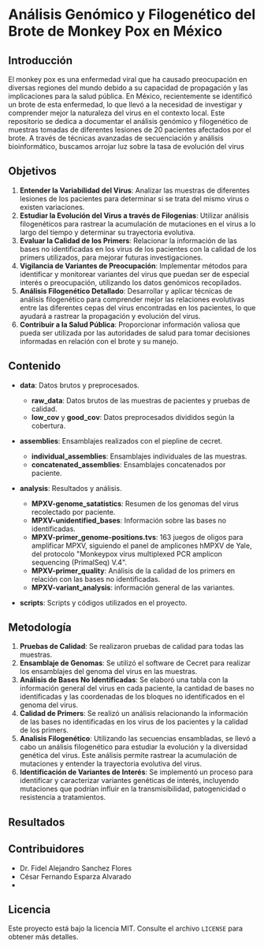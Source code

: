 # Análisis Genómico y Filogenético del Brote de Monkey Pox en México

## Introducción

El monkey pox es una enfermedad viral que ha causado preocupación en diversas regiones del mundo debido a su capacidad de propagación y las implicaciones para la salud pública. En México, recientemente se identificó un brote de esta enfermedad, lo que llevó a la necesidad de investigar y comprender mejor la naturaleza del virus en el contexto local. Este repositorio se dedica a documentar el análisis genómico y filogenético de muestras tomadas de diferentes lesiones de 20 pacientes afectados por el brote. A través de técnicas avanzadas de secuenciación y análisis bioinformático, buscamos arrojar luz sobre la tasa de evolución del virus

## Objetivos

1. **Entender la Variabilidad del Virus**: Analizar las muestras de diferentes lesiones de los pacientes para determinar si se trata del mismo virus o existen variaciones.
2. **Estudiar la Evolución del Virus a través de Filogenias**: Utilizar análisis filogenéticos para rastrear la acumulación de mutaciones en el virus a lo largo del tiempo y determinar su trayectoria evolutiva.
3. **Evaluar la Calidad de los Primers**: Relacionar la información de las bases no identificadas en los virus de los pacientes con la calidad de los primers utilizados, para mejorar futuras investigaciones.
4. **Vigilancia de Variantes de Preocupación**: Implementar métodos para identificar y monitorear variantes del virus que puedan ser de especial interés o preocupación, utilizando los datos genómicos recopilados.
5. **Análisis Filogenético Detallado**: Desarrollar y aplicar técnicas de análisis filogenético para comprender mejor las relaciones evolutivas entre las diferentes cepas del virus encontradas en los pacientes, lo que ayudará a rastrear la propagación y evolución del virus.
6. **Contribuir a la Salud Pública**: Proporcionar información valiosa que pueda ser utilizada por las autoridades de salud para tomar decisiones informadas en relación con el brote y su manejo.

## Contenido

- **data**: Datos brutos y preprocesados.
  - **raw_data**: Datos brutos de las muestras de pacientes y pruebas de calidad.
  - **low_cov** y **good_cov**: Datos preprocesados divididos según la cobertura.

- **assemblies**: Ensamblajes realizados con el piepline de cecret.
  - **individual_assemblies**: Ensamblajes individuales de las muestras.
  - **concatenated_assemblies**: Ensamblajes concatenados por paciente.

- **analysis**: Resultados y análisis.
  - **MPXV-genome_satatistics**: Resumen de los genomas del virus recolectado por paciente. 
  - **MPXV-unidentified_bases**: Información sobre las bases no identificadas.
  - **MPXV-primer_genome-positions.tvs**: 163 juegos de oligos para amplificar MPXV, siguiendo el panel de amplicones hMPXV de Yale, del protocolo "Monkeypox virus multiplexed PCR amplicon sequencing (PrimalSeq)  V.4". 
  - **MPXV-primer_quality**: Análisis de la calidad de los primers en relación con las bases no identificadas.
  - **MPXV-variant_analysis**: información general de las variantes. 

- **scripts**: Scripts y códigos utilizados en el proyecto.

## Metodología

1. **Pruebas de Calidad**: Se realizaron pruebas de calidad para todas las muestras.
2. **Ensamblaje de Genomas**: Se utilizó el software de Cecret para realizar los ensamblajes del genoma del virus en las muestras.
3. **Análisis de Bases No Identificadas**: Se elaboró una tabla con la información general del virus en cada paciente, la cantidad de bases no identificadas y las coordenadas de los bloques no identificados en el genoma del virus.
4. **Calidad de Primers**: Se realizó un análisis relacionando la información de las bases no identificadas en los virus de los pacientes y la calidad de los primers.
5. **Analisis Filogenético**: Utilizando las secuencias ensambladas, se llevó a cabo un análisis filogenético para estudiar la evolución y la diversidad genética del virus. Este análisis permite rastrear la acumulación de mutaciones y entender la trayectoria evolutiva del virus.
6. **Identificación de Variantes de Interés**: Se implementó un proceso para identificar y caracterizar variantes genéticas de interés, incluyendo mutaciones que podrían influir en la transmisibilidad, patogenicidad o resistencia a tratamientos.
   

## Resultados



## Contribuidores

- Dr. Fidel Alejandro Sanchez Flores
- César Fernando Esparza Alvarado
- 

## Licencia

Este proyecto está bajo la licencia MIT. Consulte el archivo `LICENSE` para obtener más detalles.
